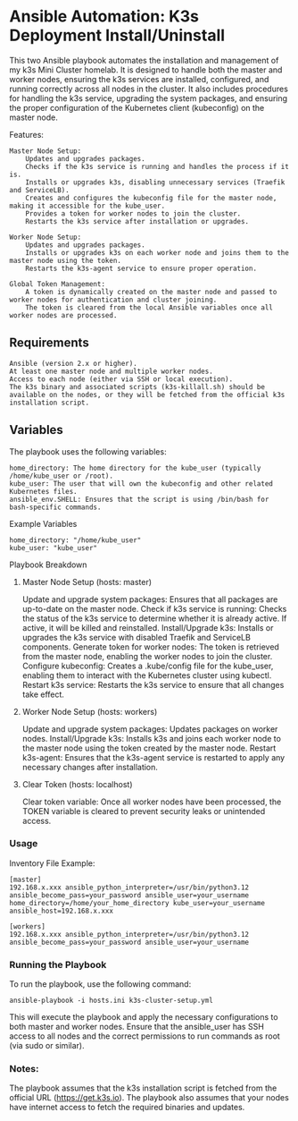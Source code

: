 # Ansible Automation: K3s Deployment Install/Uninstall

This two Ansible playbook automates the installation and management of my k3s Mini Cluster homelab. It is designed to handle both the master and worker nodes, ensuring the k3s services are installed, configured, and running correctly across all nodes in the cluster. It also includes procedures for handling the k3s service, upgrading the system packages, and ensuring the proper configuration of the Kubernetes client (kubeconfig) on the master node.

Features:

    Master Node Setup:
        Updates and upgrades packages.
        Checks if the k3s service is running and handles the process if it is.
        Installs or upgrades k3s, disabling unnecessary services (Traefik and ServiceLB).
        Creates and configures the kubeconfig file for the master node, making it accessible for the kube_user.
        Provides a token for worker nodes to join the cluster.
        Restarts the k3s service after installation or upgrades.

    Worker Node Setup:
        Updates and upgrades packages.
        Installs or upgrades k3s on each worker node and joins them to the master node using the token.
        Restarts the k3s-agent service to ensure proper operation.

    Global Token Management:
        A token is dynamically created on the master node and passed to worker nodes for authentication and cluster joining.
        The token is cleared from the local Ansible variables once all worker nodes are processed.

## Requirements

    Ansible (version 2.x or higher).
    At least one master node and multiple worker nodes.
    Access to each node (either via SSH or local execution).
    The k3s binary and associated scripts (k3s-killall.sh) should be available on the nodes, or they will be fetched from the official k3s installation script.

## Variables

The playbook uses the following variables:

    home_directory: The home directory for the kube_user (typically /home/kube_user or /root).
    kube_user: The user that will own the kubeconfig and other related Kubernetes files.
    ansible_env.SHELL: Ensures that the script is using /bin/bash for bash-specific commands.

Example Variables

    home_directory: "/home/kube_user"
    kube_user: "kube_user"

Playbook Breakdown
1. Master Node Setup (hosts: master)

    Update and upgrade system packages: Ensures that all packages are up-to-date on the master node.
    Check if k3s service is running: Checks the status of the k3s service to determine whether it is already active. If active, it will be killed and reinstalled.
    Install/Upgrade k3s: Installs or upgrades the k3s service with disabled Traefik and ServiceLB components.
    Generate token for worker nodes: The token is retrieved from the master node, enabling the worker nodes to join the cluster.
    Configure kubeconfig: Creates a .kube/config file for the kube_user, enabling them to interact with the Kubernetes cluster using kubectl.
    Restart k3s service: Restarts the k3s service to ensure that all changes take effect.

2. Worker Node Setup (hosts: workers)

    Update and upgrade system packages: Updates packages on worker nodes.
    Install/Upgrade k3s: Installs k3s and joins each worker node to the master node using the token created by the master node.
    Restart k3s-agent: Ensures that the k3s-agent service is restarted to apply any necessary changes after installation.

3. Clear Token (hosts: localhost)

    Clear token variable: Once all worker nodes have been processed, the TOKEN variable is cleared to prevent security leaks or unintended access.

### Usage

Inventory File Example:

    [master]
    192.168.x.xxx ansible_python_interpreter=/usr/bin/python3.12 ansible_become_pass=your_password ansible_user=your_username home_directory=/home/your_home_directory kube_user=your_username ansible_host=192.168.x.xxx

    [workers]
    192.168.x.xxx ansible_python_interpreter=/usr/bin/python3.12 ansible_become_pass=your_password ansible_user=your_username 

### Running the Playbook

To run the playbook, use the following command:

    ansible-playbook -i hosts.ini k3s-cluster-setup.yml

This will execute the playbook and apply the necessary configurations to both master and worker nodes.
Ensure that the ansible_user has SSH access to all nodes and the correct permissions to run commands as root (via sudo or similar).

### Notes:

The playbook assumes that the k3s installation script is fetched from the official URL (https://get.k3s.io).
The playbook also assumes that your nodes have internet access to fetch the required binaries and updates.
